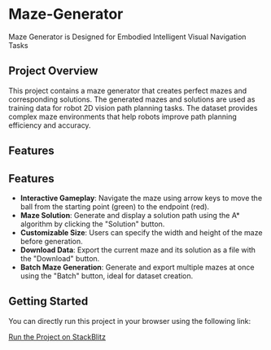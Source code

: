 # Maze-Generator
Maze Generator is Designed for Embodied Intelligent Visual Navigation Tasks

## Project Overview

This project contains a maze generator that creates perfect mazes and corresponding solutions. The generated mazes and solutions are used as training data for robot 2D vision path planning tasks. The dataset provides complex maze environments that help robots improve path planning efficiency and accuracy.

## Features

## Features

- **Interactive Gameplay**: Navigate the maze using arrow keys to move the ball from the starting point (green) to the endpoint (red).
- **Maze Solution**: Generate and display a solution path using the A* algorithm by clicking the "Solution" button.
- **Customizable Size**: Users can specify the width and height of the maze before generation.
- **Download Data**: Export the current maze and its solution as a file with the "Download" button.
- **Batch Maze Generation**: Generate and export multiple mazes at once using the "Batch" button, ideal for dataset creation.

## Getting Started

You can directly run this project in your browser using the following link:

[Run the Project on StackBlitz](https://stackblitz.com/~/github.com/kangjiaju/Maze-Generator)


